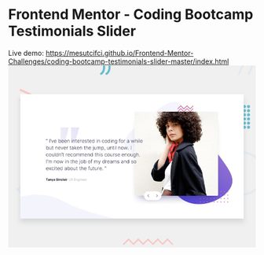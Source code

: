 # Frontend Mentor - Coding Bootcamp Testimonials Slider

Live demo: https://mesutcifci.github.io/Frontend-Mentor-Challenges/coding-bootcamp-testimonials-slider-master/index.html
![Design preview for the Coding Bootcamp Testimonials Slider coding challenge](./design/desktop-preview.jpg)

